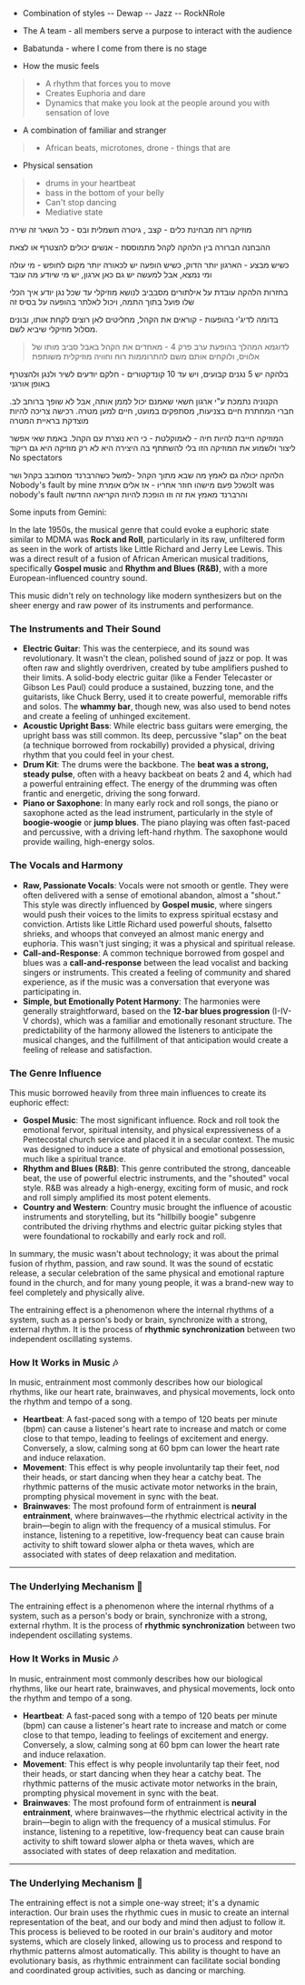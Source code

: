 - Combination of styles
-- Dewap
-- Jazz
-- RockNRole

* The A team - all members serve a purpose to interact with the audience
* Babatunda - where I come from there is no stage

* How the music feels
>* A rhythm that forces you to move
>* Creates Euphoria and dare
>* Dynamics that make you look at the people around you with sensation of love

* A combination of familiar and stranger
>* African beats, microtones, drone - things that are 

* Physical sensation
>* drums in your heartbeat
>* bass in the bottom of your belly
>* Can't stop dancing
>* Mediative state

מוזיקה רזה מבחינת כלים - קצב , גיטרה חשמלית ובס - כל השאר זה שירה

ההבחנה הברורה בין הלהקה לקהל מתמוססת - אנשים יכולים להצטרף או לצאת

כשיש מבצע - הארגון יותר הדוק, כשיש הופעה יש לכאורה יותר מקום לחופש - מי עולה ומי נמצא, אבל למעשה יש גם כאן ארגון, יש מי שיודע מה עובד

בחזרות הלהקה עובדת על אילתורים מסבביב לנושא מוזיקלי עד שכל נגן יודע איך הכלי שלו פועל בתוך התמה, ויכול לאלתר בהופעה על בסיס זה

בדומה לדיג'י בהופעות - קוראים את הקהל, מחליטים לאן רוצים לקחת אותו, ובונים מסלול מוזיקלי שיביא לשם.
> לדוגמא המהלך בהופעת ערב פרק 4 - מאחדים את הקהל באבל סביב מותו של אלוויס,  ולוקחים אותם משם להתרוממות רוח וחוויה מוזיקלית משותפת


בלהקה יש 5 נגנים קבועים, ויש עד 10  קונדקטורים - חלקם יודעים לשיר ולנגן  ולהצטרף באופן אורגני

הקנוניה נתמכת ע"י ארגון חשאי שאמנם יכול לממן אותה, אבל לא שופך ברוחב לב. חברי המחתרת חיים בצניעות, מסתפקים במועט, חיים למען מטרה. רכישה צריכה להיות מוצדקת בראיית המטרה

המוזיקה חייבת להיות חיה - לאמוקלטת - כי היא נוצרת עם הקהל. באמת שאי אפשר ליצור ולשמוע את המוזיקה הזו בלי להשתתף בה
היצירה היא לא רק מוזיקה היא גם ריקוד
No spectators

הלהקה יכולה גם לאמץ מה שבא מתוך הקהל -למשל כשהרברנד מסתובב בקהל ושר Nobody's fault by mine
כשכל פעם מישהו חוזר אחריו - אז אלים אומרתIt was nobody's fault
והרברנד מאמץ את זה וזו הופכת להיות הקריאה החדשה





Some inputs from Gemini:

In the late 1950s, the musical genre that could evoke a euphoric state similar to MDMA was **Rock and Roll**, particularly in its raw, unfiltered form as seen in the work of artists like Little Richard and Jerry Lee Lewis. This was a direct result of a fusion of African American musical traditions, specifically **Gospel music** and **Rhythm and Blues (R&B)**, with a more European-influenced country sound.

This music didn't rely on technology like modern synthesizers but on the sheer energy and raw power of its instruments and performance.

### The Instruments and Their Sound

* **Electric Guitar**: This was the centerpiece, and its sound was revolutionary. It wasn't the clean, polished sound of jazz or pop. It was often raw and slightly overdriven, created by tube amplifiers pushed to their limits. A solid-body electric guitar (like a Fender Telecaster or Gibson Les Paul) could produce a sustained, buzzing tone, and the guitarists, like Chuck Berry, used it to create powerful, memorable riffs and solos. The **whammy bar**, though new, was also used to bend notes and create a feeling of unhinged excitement.
* **Acoustic Upright Bass**: While electric bass guitars were emerging, the upright bass was still common. Its deep, percussive "slap" on the beat (a technique borrowed from rockabilly) provided a physical, driving rhythm that you could feel in your chest.
* **Drum Kit**: The drums were the backbone. The **beat was a strong, steady pulse**, often with a heavy backbeat on beats 2 and 4, which had a powerful entraining effect. The energy of the drumming was often frantic and energetic, driving the song forward.
* **Piano or Saxophone**: In many early rock and roll songs, the piano or saxophone acted as the lead instrument, particularly in the style of **boogie-woogie** or **jump blues**. The piano playing was often fast-paced and percussive, with a driving left-hand rhythm. The saxophone would provide wailing, high-energy solos.

### The Vocals and Harmony

* **Raw, Passionate Vocals**: Vocals were not smooth or gentle. They were often delivered with a sense of emotional abandon, almost a "shout." This style was directly influenced by **Gospel music**, where singers would push their voices to the limits to express spiritual ecstasy and conviction. Artists like Little Richard used powerful shouts, falsetto shrieks, and whoops that conveyed an almost manic energy and euphoria. This wasn't just singing; it was a physical and spiritual release.
* **Call-and-Response**: A common technique borrowed from gospel and blues was a **call-and-response** between the lead vocalist and backing singers or instruments. This created a feeling of community and shared experience, as if the music was a conversation that everyone was participating in.
* **Simple, but Emotionally Potent Harmony**: The harmonies were generally straightforward, based on the **12-bar blues progression** (I-IV-V chords), which was a familiar and emotionally resonant structure. The predictability of the harmony allowed the listeners to anticipate the musical changes, and the fulfillment of that anticipation would create a feeling of release and satisfaction.

### The Genre Influence

This music borrowed heavily from three main influences to create its euphoric effect:

* **Gospel Music**: The most significant influence. Rock and roll took the emotional fervor, spiritual intensity, and physical expressiveness of a Pentecostal church service and placed it in a secular context. The music was designed to induce a state of physical and emotional possession, much like a spiritual trance.
* **Rhythm and Blues (R&B)**: This genre contributed the strong, danceable beat, the use of powerful electric instruments, and the "shouted" vocal style. R&B was already a high-energy, exciting form of music, and rock and roll simply amplified its most potent elements.
* **Country and Western**: Country music brought the influence of acoustic instruments and storytelling, but its "hillbilly boogie" subgenre contributed the driving rhythms and electric guitar picking styles that were foundational to rockabilly and early rock and roll.

In summary, the music wasn't about technology; it was about the primal fusion of rhythm, passion, and raw sound. It was the sound of ecstatic release, a secular celebration of the same physical and emotional rapture found in the church, and for many young people, it was a brand-new way to feel completely and physically alive.


The entraining effect is a phenomenon where the internal rhythms of a system, such as a person's body or brain, synchronize with a strong, external rhythm. It is the process of **rhythmic synchronization** between two independent oscillating systems.

### How It Works in Music 🎶

In music, entrainment most commonly describes how our biological rhythms, like our heart rate, brainwaves, and physical movements, lock onto the rhythm and tempo of a song.

* **Heartbeat**: A fast-paced song with a tempo of 120 beats per minute (bpm) can cause a listener's heart rate to increase and match or come close to that tempo, leading to feelings of excitement and energy. Conversely, a slow, calming song at 60 bpm can lower the heart rate and induce relaxation.
* **Movement**: This effect is why people involuntarily tap their feet, nod their heads, or start dancing when they hear a catchy beat. The rhythmic patterns of the music activate motor networks in the brain, prompting physical movement in sync with the beat. 
* **Brainwaves**: The most profound form of entrainment is **neural entrainment**, where brainwaves—the rhythmic electrical activity in the brain—begin to align with the frequency of a musical stimulus. For instance, listening to a repetitive, low-frequency beat can cause brain activity to shift toward slower alpha or theta waves, which are associated with states of deep relaxation and meditation.

---

### The Underlying Mechanism 🧠

The entraining effect is a phenomenon where the internal rhythms of a system, such as a person's body or brain, synchronize with a strong, external rhythm. It is the process of **rhythmic synchronization** between two independent oscillating systems.

### How It Works in Music 🎶

In music, entrainment most commonly describes how our biological rhythms, like our heart rate, brainwaves, and physical movements, lock onto the rhythm and tempo of a song.

* **Heartbeat**: A fast-paced song with a tempo of 120 beats per minute (bpm) can cause a listener's heart rate to increase and match or come close to that tempo, leading to feelings of excitement and energy. Conversely, a slow, calming song at 60 bpm can lower the heart rate and induce relaxation.
* **Movement**: This effect is why people involuntarily tap their feet, nod their heads, or start dancing when they hear a catchy beat. The rhythmic patterns of the music activate motor networks in the brain, prompting physical movement in sync with the beat. 
* **Brainwaves**: The most profound form of entrainment is **neural entrainment**, where brainwaves—the rhythmic electrical activity in the brain—begin to align with the frequency of a musical stimulus. For instance, listening to a repetitive, low-frequency beat can cause brain activity to shift toward slower alpha or theta waves, which are associated with states of deep relaxation and meditation.

---

### The Underlying Mechanism 🧠

The entraining effect is not a simple one-way street; it's a dynamic interaction. Our brain uses the rhythmic cues in music to create an internal representation of the beat, and our body and mind then adjust to follow it. This process is believed to be rooted in our brain's auditory and motor systems, which are closely linked, allowing us to process and respond to rhythmic patterns almost automatically. This ability is thought to have an evolutionary basis, as rhythmic entrainment can facilitate social bonding and coordinated group activities, such as dancing or marching.